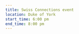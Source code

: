 ```yaml
---
title: Swiss Connections event
location: Duke of York
start_time: 6:00 pm
end_time: 8:00 pm
---
```

